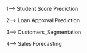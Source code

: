 1--> Student Score Prediction

2--> Loan Approval Prediction

3--> Customers_Segmentation 

4--> Sales Forecasting
